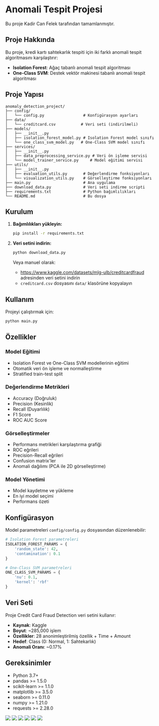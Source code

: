 # Anomali Tespit Projesi

Bu proje Kadir Can Felek tarafından tamamlanmıştır.

## Proje Hakkında

Bu proje, kredi kartı sahtekarlık tespiti için iki farklı anomali tespit algoritmasını karşılaştırır:
- **Isolation Forest**: Ağaç tabanlı anomali tespit algoritması
- **One-Class SVM**: Destek vektör makinesi tabanlı anomali tespit algoritması

## Proje Yapısı

```
anomaly_detection_project/
├── config/
│   └── config.py                 # Konfigürasyon ayarları
├── data/
│   └── creditcard.csv           # Veri seti (indirilmeli)
├── models/
│   ├── __init__.py
│   ├── isolation_forest_model.py # Isolation Forest model sınıfı
│   └── one_class_svm_model.py   # One-Class SVM model sınıfı
├── services/
│   ├── __init__.py
│   ├── data_preprocessing_service.py # Veri ön işleme servisi
│   └── model_trainer_service.py     # Model eğitimi servisi
├── utils/
│   ├── __init__.py
│   ├── evaluation_utils.py       # Değerlendirme fonksiyonları
│   └── visualization_utils.py    # Görselleştirme fonksiyonları
├── main.py                       # Ana uygulama
├── download_data.py              # Veri seti indirme scripti
├── requirements.txt              # Python bağımlılıkları
└── README.md                     # Bu dosya
```

## Kurulum

1. **Bağımlılıkları yükleyin:**
   ```bash
   pip install -r requirements.txt
   ```

2. **Veri setini indirin:**
   ```bash
   python download_data.py
   ```
   
   Veya manuel olarak:
   - https://www.kaggle.com/datasets/mlg-ulb/creditcardfraud adresinden veri setini indirin
   - `creditcard.csv` dosyasını `data/` klasörüne kopyalayın

## Kullanım

Projeyi çalıştırmak için:

```bash
python main.py
```

## Özellikler

### Model Eğitimi
- Isolation Forest ve One-Class SVM modellerinin eğitimi
- Otomatik veri ön işleme ve normalleştirme
- Stratified train-test split

### Değerlendirme Metrikleri
- Accuracy (Doğruluk)
- Precision (Kesinlik)
- Recall (Duyarlılık)
- F1 Score
- ROC AUC Score

### Görselleştirmeler
- Performans metrikleri karşılaştırma grafiği
- ROC eğrileri
- Precision-Recall eğrileri
- Confusion matrix'ler
- Anomali dağılımı (PCA ile 2D görselleştirme)

### Model Yönetimi
- Model kaydetme ve yükleme
- En iyi model seçimi
- Performans özeti

## Konfigürasyon

Model parametreleri `config/config.py` dosyasından düzenlenebilir:

```python
# Isolation Forest parametreleri
ISOLATION_FOREST_PARAMS = {
    'random_state': 42,
    'contamination': 0.1
}

# One-Class SVM parametreleri
ONE_CLASS_SVM_PARAMS = {
    'nu': 0.1,
    'kernel': 'rbf'
}
```

## Veri Seti

Proje Credit Card Fraud Detection veri setini kullanır:
- **Kaynak**: Kaggle
- **Boyut**: ~285,000 işlem
- **Özellikler**: 28 anonimleştirilmiş özellik + Time + Amount
- **Hedef**: Class (0: Normal, 1: Sahtekarlık)
- **Anomali Oranı**: ~0.17%

## Gereksinimler

- Python 3.7+
- pandas >= 1.5.0
- scikit-learn >= 1.1.0
- matplotlib >= 3.5.0
- seaborn >= 0.11.0
- numpy >= 1.21.0
- requests >= 2.28.0

![](images/fig1.png)
![](images/fig2.png)
![](images/fig3.png)
![](images/fig4.png)
![](images/fig5.png)
![](images/fig6.png)